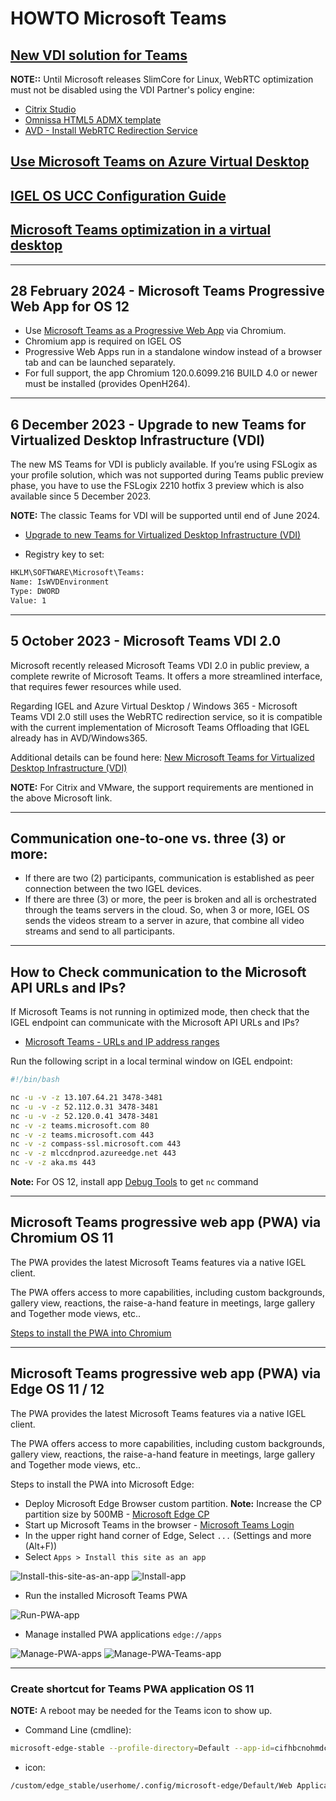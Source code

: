 # HOWTO Microsoft Teams

## [New VDI solution for Teams](https://learn.microsoft.com/en-us/MicrosoftTeams/vdi-2)

**NOTE::** Until Microsoft releases SlimCore for Linux, WebRTC optimization must not be disabled using the VDI Partner's policy engine:

- [Citrix Studio](https://docs.citrix.com/en-us/citrix-virtual-apps-desktops/multimedia/opt-ms-teams-new)
- [Omnissa HTML5 ADMX template](https://docs.omnissa.com/bundle/Horizon-Remote-Desktop-FeaturesV2312/page/HTML5FeaturePolicySettings.html)
- [AVD - Install WebRTC Redirection Service](https://learn.microsoft.com/en-us/azure/virtual-desktop/teams-on-avd#install-the-remote-desktop-webrtc-redirector-service)

## [Use Microsoft Teams on Azure Virtual Desktop](https://learn.microsoft.com/en-us/azure/virtual-desktop/teams-on-avd)

## [IGEL OS UCC Configuration Guide](HOWTO-UCC-Guide.md)

## [Microsoft Teams optimization in a virtual desktop](https://www.go-euc.com/microsoft-teams-optimization-in-a-virtual-desktop/)

-----

## 28 February 2024 - Microsoft Teams Progressive Web App for OS 12

- Use [Microsoft Teams as a Progressive Web App](https://app.igel.com/#/api/ms_teams_pwa) via Chromium.
- Chromium app is required on IGEL OS
- Progressive Web Apps run in a standalone window instead of a browser tab and can be launched separately.
- For full support, the app Chromium 120.0.6099.216 BUILD 4.0 or newer must be installed (provides OpenH264).

-----

## 6 December 2023 - Upgrade to new Teams for Virtualized Desktop Infrastructure (VDI)

The new MS Teams for VDI is publicly available. If you’re using FSLogix as your profile solution, which was not supported during Teams public preview phase, you have to use the FSLogix 2210 hotfix 3 preview which is also available since 5 December 2023.

**NOTE:** The classic Teams for VDI will be supported until end of June 2024. 

- [Upgrade to new Teams for Virtualized Desktop Infrastructure (VDI)](https://learn.microsoft.com/en-us/microsoftteams/new-teams-vdi-requirements-deploy)

- Registry key to set:

```bash linenums="1"
HKLM\SOFTWARE\Microsoft\Teams:
Name: IsWVDEnvironment
Type: DWORD
Value: 1
```

-----

## 5 October 2023 - Microsoft Teams VDI 2.0

Microsoft recently released Microsoft Teams VDI 2.0 in public preview, a complete rewrite of Microsoft Teams. It offers a more streamlined interface, that requires fewer resources while used. 

Regarding IGEL and Azure Virtual Desktop / Windows 365 - Microsoft Teams VDI 2.0 still uses the WebRTC redirection service, so it is compatible with the current implementation of Microsoft Teams Offloading that IGEL already has in AVD/Windows365.

Additional details can be found here: [New Microsoft Teams for Virtualized Desktop Infrastructure (VDI)](https://learn.microsoft.com/en-us/microsoftteams/new-teams-vdi-requirements-deploy)

**NOTE:** For Citrix and VMware, the support requirements are mentioned in the above Microsoft link.

-----

## Communication one-to-one vs. three (3) or more:

- If there are two (2) participants, communication is established as peer connection between the two IGEL devices.
- If there are three (3) or more, the peer is broken and all is orchestrated through the teams servers in the cloud. So, when 3 or more, IGEL OS sends the videos stream to a server in azure, that combine all video streams and send to all participants.

-----

## How to Check communication to the Microsoft API URLs and IPs?

If Microsoft Teams is not running in optimized mode, then check that the IGEL endpoint can communicate with the Microsoft API URLs and IPs?

- [Microsoft Teams - URLs and IP address ranges](https://learn.microsoft.com/en-us/microsoft-365/enterprise/urls-and-ip-address-ranges?view=o365-worldwide#microsoft-teams)

Run the following script in a local terminal window on IGEL endpoint:

```bash linenums="1"
#!/bin/bash

nc -u -v -z 13.107.64.21 3478-3481
nc -u -v -z 52.112.0.31 3478-3481
nc -u -v -z 52.120.0.41 3478-3481
nc -v -z teams.microsoft.com 80
nc -v -z teams.microsoft.com 443
nc -v -z compass-ssl.microsoft.com 443
nc -v -z mlccdnprod.azureedge.net 443
nc -v -z aka.ms 443
```

**Note:** For OS 12, install app [Debug Tools](https://app.igel.com/debugtools) to get `nc` command

-----  

## Microsoft Teams progressive web app (PWA) via Chromium OS 11

The PWA provides the latest Microsoft Teams features via a native IGEL client.

The PWA offers access to more capabilities, including custom backgrounds, gallery view, reactions, the raise-a-hand feature in meetings, large gallery and Together mode views, etc..

[Steps to install the PWA into Chromium](https://www.igelcommunity.com/post/how-to-igel-os-with-teams-pwa-progressive-web-app)

-----  

## Microsoft Teams progressive web app (PWA) via Edge OS 11 / 12

The PWA provides the latest Microsoft Teams features via a native IGEL client.

The PWA offers access to more capabilities, including custom backgrounds, gallery view, reactions, the raise-a-hand feature in meetings, large gallery and Together mode views, etc..

Steps to install the PWA into Microsoft Edge:

- Deploy Microsoft Edge Browser custom partition. **Note:** Increase the CP partition size by 500MB - [Microsoft Edge CP](https://github.com/IGEL-Community/IGEL-Custom-Partitions/tree/master/CP_Source/Browsers/Microsoft_Edge_stable)
- Start up Microsoft Teams in the browser - [Microsoft Teams Login](https://teams.microsoft.com)
- In the upper right hand corner of Edge, Select `...` (Settings and more (Alt+F))
- Select `Apps > Install this site as an app`

![Install-this-site-as-an-app](Images/HOWTO-Microsoft-Teams-01.png)
![Install-app](Images/HOWTO-Microsoft-Teams-02.png)

- Run the installed Microsoft Teams PWA

![Run-PWA-app](Images/HOWTO-Microsoft-Teams-03.png)

- Manage installed PWA applications `edge://apps`

![Manage-PWA-apps](Images/HOWTO-Microsoft-Teams-04.png)
![Manage-PWA-Teams-app](Images/HOWTO-Microsoft-Teams-05.png)

-----

### Create shortcut for Teams PWA application OS 11

**NOTE:** A reboot may be needed for the Teams icon to show up.

- Command Line (cmdline):

```bash linenums="1"
microsoft-edge-stable --profile-directory=Default --app-id=cifhbcnohmdccbgoicgdjpfamggdegmo "--app-url=https://teams.microsoft.com/?clientType=pwa"
```

- icon:

```bash linenums="1"
/custom/edge_stable/userhome/.config/microsoft-edge/Default/Web Applications/Manifest Resources/cifhbcnohmdccbgoicgdjpfamggdegmo/Icons/256.png
```
